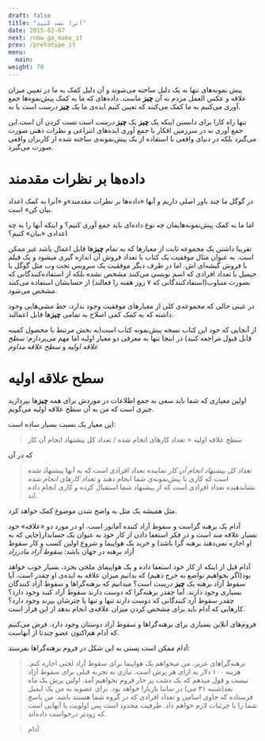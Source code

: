 ```yaml
---
draft: false
title: "آنرا تست کنید"
date: 2015-02-07
next: /now_go_make_it
prev: /pretotype_it
menu:
  main:
weight: 70
---
```


پیش نمونه‌های تنها به یک دلیل ساخته می‌شوند و آن دلیل کمک به ما در تعیین میزان علاقه و عکس العمل مردم به آن **چیز** ماست. داده‌های که ما به کمک  پیش‌نموه‌ها جمع آوری می‌کنیم به ما کمک می‌کنند که تعیین کنیم ایده‌ی ما یک **چیز** _درست_ است یا نه.

تنها راه کارا برای دانستن اینکه یک **چیز** یک **چیز** _درست_ است تست کردن آن است.این جمع آوری نه در سرزمین افکار با جمع آوری ایده‌های انتزاعی و نظرات ذهنی صورت می‌گیرد بلکه در دنیای واقعی با استفاده از یک پیش‌نمونه‌ی ساخته شده از کاربران واقعی صورت می‌گیرد. 

# داده‌ها بر نظرات مقدمند

در گوگل ما چند باور اصلی داریم و آنها «داده‌ها بر نظرات مقدمند»و «آنرا به کمک اعداد بیان کن» است.

اما ما به کمک پیش‌نمونه‌هایمان چه نوع داده‌ای باید جمع آوری کنیم؟ و اینکه آنها را به چه اعدادی «بیان» کنیم؟

تقریبا داشتن یک مجموعه ثابت از معیارها که به تمام **چیز**ها قابل اعمال باشد غیر ممکن است. به عنوان مثال موفقیت یک کتاب با تعداد فروش آن اندازه گیری میشود و یک فیلم با فروش گیشه‌ای اش. اما در طرف دیگر موفقیت یک سرویس تحت وب مثل گوگل یا جیمیل با تعداد افرادی که اسم نویسی می‌کنند مشخص نشده بلکه از استفاده‌کنندگانی که بصورت متناوب(استفادکنندگانی که ۷ روز هفته را فعالند) از حسابشان استفاده می‌کنند مشخص می‌شود.

در عینی حالی که مجموعه‌ی کلی از معیارهای موفقیت وجود ندارد، خط مشی‌هایی وجود داشته که به کمک کمی اصلاح به تمامی **چیز**ها قابل اعمالند. 

از آنجایی که خود این کتاب نسخه پیش‌نمونه کتاب است(به بخش مرتبط با محصول کمینه قابل قبول مراجعه کنید) در اینجا تنها به معرفی دو معیار اولیه اما مهم می‌پردازم: _سطح علاقه اولیه_ و _سطح علاقه مداوم_

# سطح علاقه اولیه

اولین معیاری که شما باید سعی به جمع اطلاعات در موردش برای همه **چیز**ها بپردازید چیزی است که من به آن سطح علاقه اولیه می‌گویم.

این معیار یک نسبت بسیار ساده است: 

> سطح علاقه اولیه = تعداد کارهای انجام شده / تعداد کل پیشنهاد انجام آن کار

که در آن

> _تعداد کل پیشنهاد انجام آن کار_ نماینده تعداد افرادی است که به آنها پیشنهاد شده است که کاری با پیش‌نمونه‌ی شما انجام دهند
و
> _تعداد کارهای انجام شده_ نشاندهنده تعداد افرادی است که از پیشنهاد شما استقبال کرده و کاری انجام داده اند.

مثل همیشه یک مثل به واضح شدن موضوع کمک خواهد کرد. 

آدام یک برهنه گراست و سقوط آزاد کننده آماتور است. او در مورد دو «علاقه» خود بسیار علاقه مند است و در فکر استعفا دادن از کار خود به عنوان یک حسابدار(جایی که به او اجازه نمی‌دهند برهنه گرا باشد) و خرید یک هواپیما و شروع اولین کسب و کار سقوط آزاد برهنه در جهان باشد: _سقوط آزاد مادرزاد_

آدام قبل از اینکه از کار خود استعفا داده و یک هواپیمای ملخی بخرد، بسیار خوب خواهد بود(اگر بخواهیم تواضع به خرج دهیم) که بدانیم میزان علاقه به ایده‌ی او چقدر است. آیا سقوط آزاد برهنه یک **چیز** _درست_ است؟ میدانیم که برهنه‌گراها و سقوط آزاد کنندگان بسیاری وجود دارند. آما چقدر برهنه‌گرا که دوست دارند سقوط آزاد کنند وجود دارد؟ چقدر سقوط آزد کنندگانی که دوست دارند تنها و تنها با چترشان بپرند وجود دارد؟ کارهایی که آدام باید برای مشخص کردن میزان علاقه‌ی انجام بدهد از این قرار است.

فروم‌های آنلاین بسیاری برای برهنه‌گراها و سقوط آزاد دوستان وجود دارد. فرض می‌کنیم که آدام هم‌اکنون عضو چندتا از آنهاست.

آدام ممکن است پستی به این شکل در فروم برهنه‌گراها بفرستد:

> برهنه‌گراهای عزیز، من میخواهم یک هواپیما برای سقوط آزاد لختی اجاره کنم. هزینه ۱۰۰ دلار به ازای هر پرش است. نیازی به تجربه قبلی برای سقوط آزاد نیست و قول میدهم که یک دشت پر خار فروم نخواهیم آمد. اولین پرش یک ماه بعد(شنبه ۳۱ می) در سانتا باربارا خواهد بود. برای عضوید به من یک ایمیل فرستاده که حاوی اسامی و تعداد افرادی که در گروه شما هستند باشد. من پاسخ شما را با جزئیات لازم خواهم داد. ظرفیت محدود است پس اولویت با آنهایی است که زودتر درخواست داده‌اند. 

> آدام
